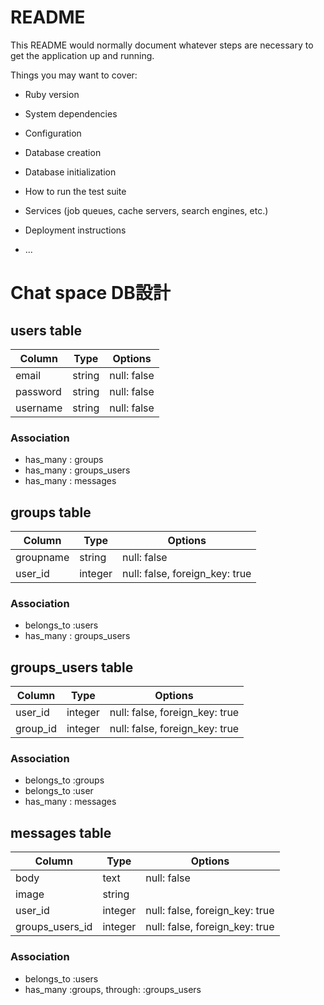 # README

This README would normally document whatever steps are necessary to get the
application up and running.

Things you may want to cover:

* Ruby version

* System dependencies

* Configuration

* Database creation

* Database initialization

* How to run the test suite

* Services (job queues, cache servers, search engines, etc.)

* Deployment instructions

* ...


# Chat space DB設計
## users table
|Column|Type|Options|
|------|----|-------|
|email|string|null: false|
|password|string|null: false|
|username|string|null: false|
### Association
- has_many : groups
- has_many : groups_users
- has_many : messages

## groups table
|Column|Type|Options|
|------|----|-------|
|groupname|string|null: false|
|user_id|integer|null: false, foreign_key: true|
### Association
- belongs_to :users
- has_many : groups_users

## groups_users table
|Column|Type|Options|
|------|----|-------|
|user_id|integer|null: false, foreign_key: true|
|group_id|integer|null: false, foreign_key: true|
### Association
- belongs_to :groups
- belongs_to :user
- has_many : messages

## messages table
|Column|Type|Options|
|------|----|-------|
|body|text|null: false|
|image|string||
|user_id|integer|null: false, foreign_key: true|
|groups_users_id|integer|null: false, foreign_key: true|
### Association
- belongs_to :users
- has_many  :groups,  through:  :groups_users

